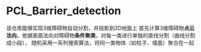 # PCL_Barrier_detection
该仓库能够实现3维障碍物自动分割，并投影到2D地面上
首先计算3维障碍物**点云法向**，依据表面法向对障碍物**条件聚类**，对每一类进行单独的直线分割（曲线分割成小段），
随机采用一系列搜索算法，将同一类物体（如柱子、墙面）聚合在一起
